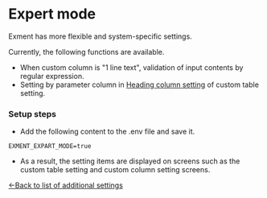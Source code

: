 # Expert mode
Exment has more flexible and system-specific settings.  

Currently, the following functions are available.  
- When custom column is "1 line text", validation of input contents by regular expression.
- Setting by parameter column in [Heading column setting](/table#Heading-column-setting) of custom table setting.

### Setup steps
- Add the following content to the .env file and save it.

~~~
EXMENT_EXPART_MODE=true
~~~

- As a result, the setting items are displayed on screens such as the custom table setting and custom column setting screens.


[←Back to list of additional settings](/quickstart_more)